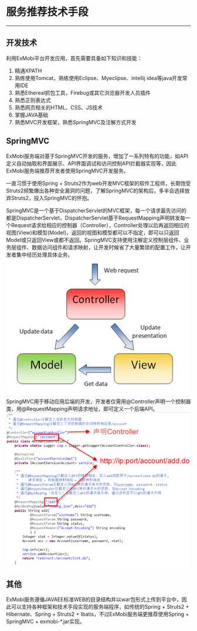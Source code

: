 <h1>服务推荐技术手段</h1>  

----------
## 开发技术
利用ExMobi平台开发应用，首先需要具备如下知识和技能：

1. 精通XPATH
2. 熟练使用Tomcat，熟练使用Eclipse、Myeclipse、intellij idea等java开发常用IDE
3. 熟悉Ethereal抓包工具，Firebug或其它浏览器开发人员插件
4. 熟悉正则表达式
5. 熟悉网页相关的HTML、CSS、JS技术
6. 掌握JAVA基础
7. 熟悉MVC开发框架，熟悉SpringMVC及注解方式开发

## SpringMVC
ExMobi服务端对基于SpringMVC开发的服务，增加了一系列特有的功能，如API定义自动抽取和界面展示、API界面调试和访问控制API拦截器实现等，因此ExMobi服务端推荐开发者使用SpringMVC开发服务。

一直习惯于使用Spring + Struts2作为web开发MVC框架的软件工程师，长期饱受Struts2频繁爆出各种安全漏洞的问题，了解SpringMVC的架构后，多半会选择放弃Struts2，投入SpringMVC的怀抱。

SpringMVC是一个基于DispatcherServlet的MVC框架，每一个请求最先访问的都是DispatcherServlet，DispatcherServlet基于RequestMapping声明转发每一个Request请求给相应的控制器（Controller），Controller处理以后再返回相应的视图(View)和模型(Model)，返回的视图和模型都可以不指定，即可以只返回Model或只返回View或都不返回。SpringMVC支持使用注解定义控制层组件、业务层组件、数据访问组件和请求映射，让开发时候省了大量繁琐的配置工作，让开发者集中经历处理具体业务。
![Spring MVC](image/springmvc.png)

SpringMVC用于移动应用后端的开发，开发者仅需用@Controller声明一个控制器类，用@RequestMapping声明请求地址，即可定义一个后端API。
![Spring API](image/springapi.png)

## 其他
ExMobi服务遵循JAVAEE标准WEB的目录结构并以war包形式上传到平台中，因此可以支持各种框架和技术手段实现的服务端程序，如传统的Spring + Struts2 + Hibernate、Spring + Struts2 + Ibatis，不过ExMobi服务端更推荐使用Spring + SpringMVC + exmobi-*.jar实现。